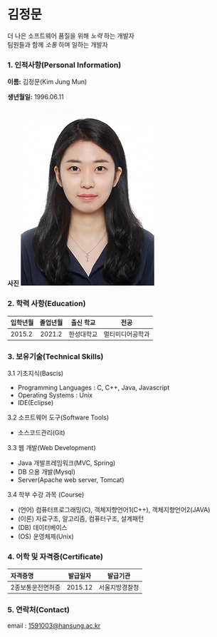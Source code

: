 # 김정문

더 나은 소프트웨어 품질을 위해 _노력_ 하는 개발자  
팀원들과 함께 _소통_ 하며 일하는 개발자
### 1. 인적사항(Personal Information)

 **이름:** 김정문(Kim Jung Mun)

 **생년월일:** 1996.06.11

 **사진**
 ![image](https://github.com/jungmun/jmpicture/blob/main/jm.png)


### 2. 학력 사항(Education)
| 입학년월 | 졸업년월 | 출신 학교 |전공 |
| :---         |     :---:      |        :---:   |    :---:      |
| 2015.2 | 2021.2 | 한성대학교 | 멀티미디어공학과|

### 3. 보유기술(Technical Skills)

3.1 기초지식(Bascis)
- Programming Languages : C, C++, Java, Javascript
- Operating Systems : Unix
- IDE(Eclipse)
 
3.2 소프트웨어 도구(Software Tools)
- 소스코드관리(Git)
 
3.3 웹 개발(Web Development)
- Java 개발프레임워크(MVC, Spring)
- DB 으용 개발(Mysql)
- Server(Apache web server, Tomcat)

3.4 학부 수강 과목 (Course)
- (언어)  컴퓨터프로그래밍(C), 객체지향언어1(C++), 객체지향언어2(JAVA)
- (이론)   자료구조, 알고리즘, 컴퓨터구조, 설계패턴
- (DB)  데이터베이스
- (OS)  운영체제(Unix)

### 4. 어학 및 자격증(Certificate)
| 자격증명 | 발급일자  | 발급기관|
| :---         |     :---:      |         :---:   |   
| 2종보통운전면허증| 2015.12 | 서울지방경찰청 |

### 5. 연락처(Contact)
email : 1591003@hansung.ac.kr
